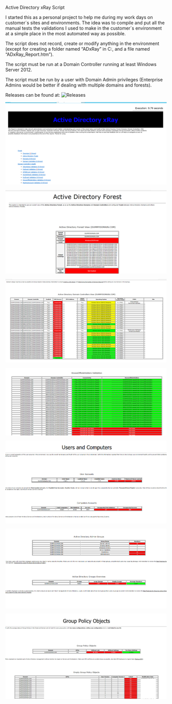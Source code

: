 Active Directory xRay Script

I started this as a personal project to help me during my work days on customer´s sites and environments. The idea was to compile and put all the manual tests the validations I used to make in the customer´s environment at a simple place in the most automated way as possible. 

The script does not record, create or modify anything in the environment (except for creating a folder named “ADxRay” in C:\, and a file named “ADxRay_Report.htm”). 

The script must be run at a Domain Controller running at least Windows Server 2012. 

The script must be run by a user with Domain Admin privileges (Enterprise Admins would be better if dealing with multiple domains and forests).


Releases can be found at: ![Releases](https://github.com/Merola132/ADxRay/releases)


![Header](/Img/0.PNG)

![Forest](/Img/1.PNG)

![DCs](/Img/2.png)

![DCDIAG](/Img/3.PNG)

![Users](/Img/4.PNG)

![Groups](/Img/5.PNG)

![GPOs](/Img/6.png)
